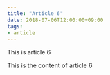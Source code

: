 ```yaml
---
title: "Article 6"
date: 2018-07-06T12:00:00+09:00
tags:
- article
---
```


This is article 6

<!--more-->

This is the content of article 6